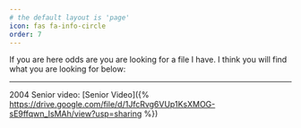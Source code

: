 ```yaml
---
# the default layout is 'page'
icon: fas fa-info-circle
order: 7
---
```


<p>If you are here odds are you are looking for a file I have.  I think you will find what you are looking for below:</p>

---

2004 Senior video: [Senior Video]({% https://drive.google.com/file/d/1JfcRvg6VUp1KsXMOG-sE9ffqwn_IsMAh/view?usp=sharing %})<br>